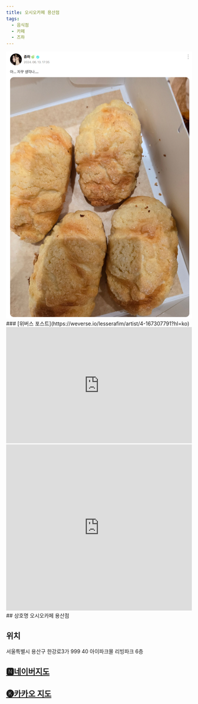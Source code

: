 ```yaml
---
title: 오시오카페 용산점
tags:
  - 음식점
  - 카페
  - 즈하
---
```


<img src="assets/Screenshot_108.png">
### [위버스 포스트](https://weverse.io/lesserafim/artist/4-167307791?hl=ko)

<iframe width="100%" height="315" src="https://www.youtube.com/embed/NTUAamxpf9c?si=Xx7NnphLVbT78cNw&amp;start=1025" title="YouTube video player" frameborder="0" allow="accelerometer; autoplay; clipboard-write; encrypted-media; gyroscope; picture-in-picture; web-share" referrerpolicy="strict-origin-when-cross-origin" allowfullscreen></iframe>
<iframe src="https://www.google.com/maps/embed?pb=!1m18!1m12!1m3!1d6327.704388661591!2d126.96060404479813!3d37.53498133818675!2m3!1f0!2f0!3f0!3m2!1i1024!2i768!4f13.1!3m3!1m2!1s0x357ca38b0e07ff1f%3A0x77d379fa9eaed9b3!2z7Jik7Iuc7JikIOy5tO2OmCBieSDslYTsubTroIzsubQg7Jqp7IKwIOyVhOydtO2MjO2BrOuqsOygkA!5e0!3m2!1sko!2skr!4v1742053883809!5m2!1sko!2skr" width="100%" height="450" style="border:0;" allowfullscreen="" loading="lazy" referrerpolicy="no-referrer-when-downgrade"></iframe>
## 상호명
오시오카페 용산점

## 위치
서울특별시 용산구 한강로3가 999 40 아이파크몰 리빙파크 6층


## [🅽네이버지도](https://naver.me/5iTdAj7K)

## [🅚카카오 지도](https://place.map.kakao.com/741785436)